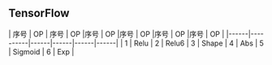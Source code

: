 ## TensorFlow

| 序号 | OP | 序号 | OP |序号 | OP |序号 | OP |序号 | OP |序号 | OP |
|------|----------|------|------|------|------|
| 1 | Relu | 2 | Relu6 | 3 | Shape | 4 | Abs | 5 | Sigmoid | 6 | Exp |
